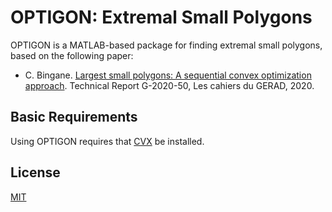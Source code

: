 # OPTIGON: Extremal Small Polygons

OPTIGON is a MATLAB-based package for finding extremal small polygons, based on the following paper:

+ C. Bingane. [Largest small polygons: A sequential convex optimization approach](http://www.optimization-online.org/DB_HTML/2020/09/8019.html). Technical Report G-2020-50, Les cahiers du GERAD, 2020.

## Basic Requirements

Using OPTIGON requires that [CVX](http://cvxr.com/cvx/) be installed.

## License

[MIT](https://github.com/cbingane/optigon/blob/master/LICENSE)
